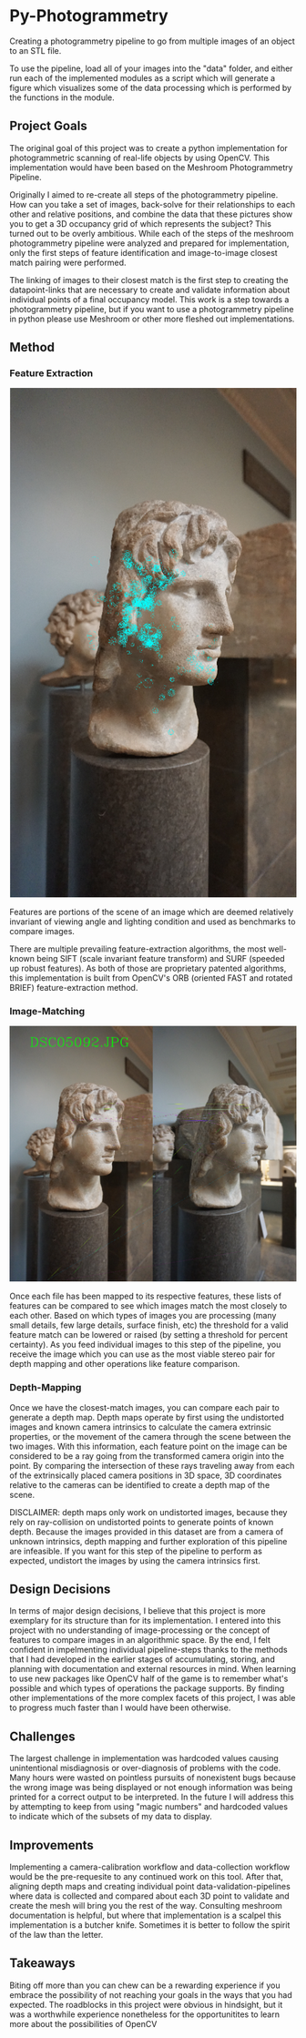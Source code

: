 # Py-Photogrammetry
Creating a photogrammetry pipeline to go from multiple images of an object to an STL file. 

To use the pipeline, load all of your images into the "data" folder, and either run each of the implemented modules as a script which will generate a figure which visualizes some of the data processing which is performed by the functions in the module. 

## Project Goals
The original goal of this project was to create a python implementation for photogrammetric scanning of real-life objects by using OpenCV. This implementation would have been based on the Meshroom Photogrammetry Pipeline. 

Originally I aimed to re-create all steps of the photogrammetry pipeline. How can you take a set of images, back-solve for their relationships to each other and relative positions, and combine the data that these pictures show you to get a 3D occupancy grid of which represents the subject? This turned out to be overly ambitious. While each of the steps of the meshroom photogrammetry pipeline were analyzed and prepared for implementation, only the first steps of feature identification and image-to-image closest match pairing were performed. 

The linking of images to their closest match is the first step to creating the datapoint-links that are necessary to create and validate information about individual points of a final occupancy model. This work is a step towards a photogrammetry pipeline, but if you want to use a photogrammetry pipeline in python please use Meshroom or other more fleshed out implementations. 

## Method
### Feature Extraction
![Feature Extraction](Figures/features.png)

Features are portions of the scene of an image which are deemed relatively invariant of viewing angle and lighting condition and used as benchmarks to compare images. 

There are multiple prevailing feature-extraction algorithms, the most well-known being SIFT (scale invariant feature transform) and SURF (speeded up robust features). As both of those are proprietary patented algorithms, this implementation is built from OpenCV's ORB (oriented FAST and rotated BRIEF) feature-extraction method. 

### Image-Matching
![Image Matching](Figures/image_matching.png)

Once each file has been mapped to its respective features, these lists of features can be compared to see which images match the most closely to each other. Based on which types of images you are processing (many small details, few large details, surface finish, etc) the threshold for a valid feature match can be lowered or raised (by setting a threshold for percent certainty). As you feed individual images to this step of the pipeline, you receive the image which you can use as the most viable stereo pair for depth mapping and other operations like feature comparison. 

### Depth-Mapping

Once we have the closest-match images, you can compare each pair to generate a depth map. Depth maps operate by first using the undistorted images and known camera intrinsics to calculate the camera extrinsic properties, or the movement of the camera through the scene between the two images. With this information, each feature point on the image can be considered to be a ray going from the transformed camera origin into the point. By comparing the intersection of these rays traveling away from each of the extrinsically placed camera positions in 3D space, 3D coordinates relative to the cameras can be identified to create a depth map of the scene.

DISCLAIMER: depth maps only work on undistorted images, because they rely on ray-collision on undistorted points to generate points of known depth. Because the images provided in this dataset are from a camera of unknown intrinsics, depth mapping and further exploration of this pipeline are infeasible. If you want for this step of the pipeline to perform as expected, undistort the images by using the camera intrinsics first. 


## Design Decisions
In terms of major design decisions, I believe that this project is more exemplary for its structure than for its implementation. I entered into this project with no understanding of image-processing or the concept of features to compare images in an algorithmic space. By the end, I felt confident in impelmenting individual pipeline-steps thanks to the methods that I had developed in the earlier stages of accumulating, storing, and planning with documentation and external resources in mind. When learning to use new packages like OpenCV half of the game is to remember what's possible and which types of operations the package supports. By finding other implementations of the more complex facets of this project, I was able to progress much faster than I would have been otherwise. 

## Challenges
The largest challenge in implementation was hardcoded values causing unintentional misdiagnosis or over-diagnosis of problems with the code. Many hours were wasted on pointless pursuits of nonexistent bugs because the wrong image was being displayed or not enough information was being printed for a correct output to be interpreted. In the future I will address this by attempting to keep from using "magic numbers" and hardcoded values to indicate which of the subsets of my data to display. 

## Improvements
Implementing a camera-calibration workflow and data-collection workflow would be the pre-requesite to any continued work on this tool. After that, aligning depth maps and creating individual point data-validation-pipelines where data is collected and compared about each 3D point to validate and create the mesh will bring you the rest of the way. Consulting meshroom documentation is helpful, but where that implementation is a scalpel this implementation is a butcher knife. Sometimes it is better to follow the spirit of the law than the letter. 

## Takeaways
Biting off more than you can chew can be a rewarding experience if you embrace the possibility of not reaching your goals in the ways that you had expected. The roadblocks in this project were obvious in hindsight, but it was a worthwhile experience nonetheless for the opportunitites to learn more about the possibilities of OpenCV